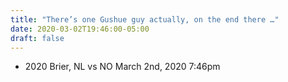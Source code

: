 ```yaml
---
title: "There’s one Gushue guy actually, on the end there …"
date: 2020-03-02T19:46:00-05:00
draft: false
---
```

- 2020 Brier, NL vs NO March 2nd, 2020 7:46pm